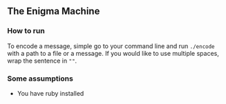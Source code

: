 ## The Enigma Machine

### How to run
To encode a message, simple go to your command line and run `./encode` with a path to a file or a message. If you would like to use multiple spaces, wrap the sentence in `""`.

### Some assumptions
* You have ruby installed
